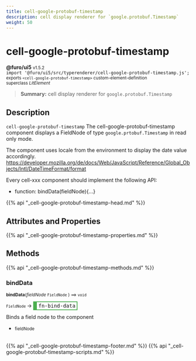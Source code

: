 ```yaml
---
title: cell-google-protobuf-timestamp
description: cell display renderer for `google.protobuf.Timestamp`
weight: 50
---
```


# cell-google-protobuf-timestamp
**@furo/ui5** <small>v1.5.2</small>
<br>`import '@furo/ui5/src/typerenderer/cell-google-protobuf-timestamp.js';`<small>
<br>exports `<cell-google-protobuf-timestamp>` custom-element-definition
<br>superclass *LitElement*</small>

> **Summary:** cell display renderer for `google.protobuf.Timestamp`

## Description

`cell-google-protobuf-timestamp`
The cell-google-protobuf-timestamp component displays a FieldNode of type `google.prtobuf.Timestamp` in read only mode.

The component uses locale from the environment to display the date value accordingly.
https://developer.mozilla.org/de/docs/Web/JavaScript/Reference/Global_Objects/Intl/DateTimeFormat/format

Every cell-xxx component should implement the following API:
- function: bindData(fieldNode){...}

{{% api "_cell-google-protobuf-timestamp-head.md" %}}

## Attributes and Properties
{{% api "_cell-google-protobuf-timestamp-properties.md" %}}







## Methods
{{% api "_cell-google-protobuf-timestamp-methods.md" %}}


### **bindData**
<small>**bindData**(*fieldNode* `FieldNode` ) ⟹ `void`</small>

<small>`FieldNode` </small> →
<span  style="border-width:2px 2px 2px 10px; border-style: solid;border-color:  rgb(76, 175, 80);font-family:monospace; padding:2px 4px;">fn-bind-data</span>

Binds a field node to the component

- <small>fieldNode </small>
<br><br>







{{% api "_cell-google-protobuf-timestamp-footer.md" %}}
{{% api "_cell-google-protobuf-timestamp-scripts.md" %}}
